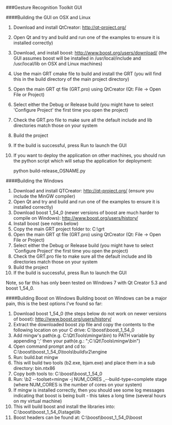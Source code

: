 ###Gesture Recognition Toolkit GUI

####Building the GUI on OSX and Linux

1. Download and install QtCreator: http://qt-project.org/
2. Open Qt and try and build and run one of the examples to ensure it is installed correctly)
3. Download, and install boost: http://www.boost.org/users/download/ (the GUI assumes boost will be installed in /usr/local/include and /usr/local/lib on OSX and Linux machines)
4. Use the main GRT cmake file to build and install the GRT (you will find this in the build directory of the main project directory)
5. Open the main GRT qt file (GRT.pro) using QtCreator (Qt: File -> Open File or Project)
6. Select either the Debug or Release build (you might have to select 'Configure Project' the first time you open the project)
7. Check the GRT.pro file to make sure all the default include and lib directories match those on your system
8. Build the project
9. If the build is successful, press Run to launch the GUI
10. If you want to deploy the application on other machines, you should run the python script which will setup the application for deployment:

    python build-release_OSNAME.py
	
	
####Building the Windows

1. Download and install QTCreator: http://qt-project.org/ (ensure you include the MinGW compiler)
2. Open Qt and try and build and run one of the examples to ensure it is installed correctly)
3. Download boost 1_54_0 (newer versions of boost are much harder to compile on Windows): http://www.boost.org/users/history/
4. Install boost (see notes below)
5. Copy the main GRT project folder to: C:\grt
6. Open the main GRT qt file (GRT.pro) using QtCreator (Qt: File -> Open File or Project)
6. Select either the Debug or Release build (you might have to select 'Configure Project' the first time you open the project)
7. Check the GRT.pro file to make sure all the default include and lib directories match those on your system
8. Build the project
9. If the build is successful, press Run to launch the GUI

Note, so far this has only been tested on Windows 7 with Qt Creator 5.3 and boost 1_54_0.

####Building Boost on Windows
Building boost on Windows can be a major pain, this is the best options I've found so far:

1. Download boost 1_54_0 (the steps below do not work on newer versions of boost): http://www.boost.org/users/history/
2. Extract the downloaded boost zip file and copy the contents to the following location on your C drive: C:\boost\boost_1_54_0
3. Add mingw's path(e.g. C:\Qt\Tools\mingw\bin) to PATH variable by appending ';' then your path(e.g.: ";C:\Qt\Tools\mingw\bin") 
4. Open command prompt and cd to: C:\boost\boost_1_54_0\tools\build\v2\engine
5. Run: build.bat mingw
6. This will build two tools (b2.exe, bjam.exe) and place them in a sub directory: bin.ntx86
7. Copy both tools to: C:\boost\boost_1_54_0
8. Run: \b2 --toolset=mingw -j NUM_CORES _--build-type=complete stage (where NUM_CORES is the number of cores on your system)
9. If mingw is installed correctly, then you should see some log messages indicating that boost is being built - this takes a long time (several hours on my virtual machine)
10. This will build boost and install the libraries into: C:\boost\boost_1_54_0\stage\lib
11. Boost headers can be found at: C:\boost\boost_1_54_0\boost